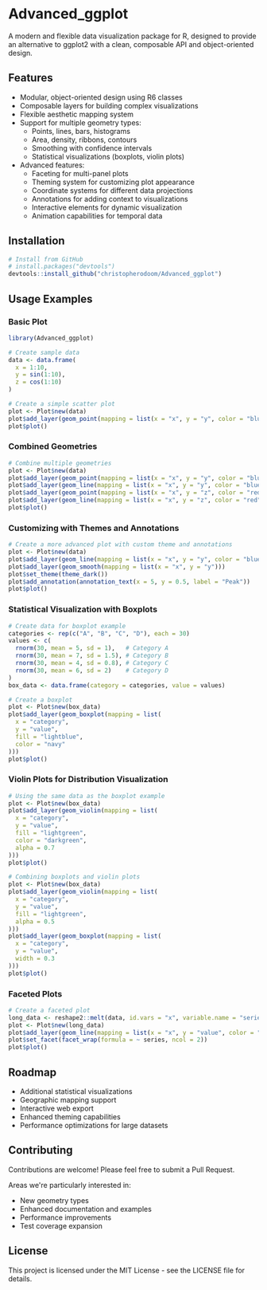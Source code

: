 # Advanced_ggplot

A modern and flexible data visualization package for R, designed to provide an alternative to ggplot2 with a clean, composable API and object-oriented design.

## Features

- Modular, object-oriented design using R6 classes
- Composable layers for building complex visualizations
- Flexible aesthetic mapping system
- Support for multiple geometry types:
  - Points, lines, bars, histograms
  - Area, density, ribbons, contours
  - Smoothing with confidence intervals
  - Statistical visualizations (boxplots, violin plots)
- Advanced features:
  - Faceting for multi-panel plots
  - Theming system for customizing plot appearance
  - Coordinate systems for different data projections
  - Annotations for adding context to visualizations
  - Interactive elements for dynamic visualization
  - Animation capabilities for temporal data

## Installation

```R
# Install from GitHub
# install.packages("devtools")
devtools::install_github("christopherodoom/Advanced_ggplot")
```

## Usage Examples

### Basic Plot

```R
library(Advanced_ggplot)

# Create sample data
data <- data.frame(
  x = 1:10,
  y = sin(1:10),
  z = cos(1:10)
)

# Create a simple scatter plot
plot <- Plot$new(data)
plot$add_layer(geom_point(mapping = list(x = "x", y = "y", color = "blue")))
plot$plot()
```

### Combined Geometries

```R
# Combine multiple geometries
plot <- Plot$new(data)
plot$add_layer(geom_point(mapping = list(x = "x", y = "y", color = "blue")))
plot$add_layer(geom_line(mapping = list(x = "x", y = "y", color = "blue")))
plot$add_layer(geom_point(mapping = list(x = "x", y = "z", color = "red")))
plot$add_layer(geom_line(mapping = list(x = "x", y = "z", color = "red")))
plot$plot()
```

### Customizing with Themes and Annotations

```R
# Create a more advanced plot with custom theme and annotations
plot <- Plot$new(data)
plot$add_layer(geom_line(mapping = list(x = "x", y = "y", color = "blue")))
plot$add_layer(geom_smooth(mapping = list(x = "x", y = "y")))
plot$set_theme(theme_dark())
plot$add_annotation(annotation_text(x = 5, y = 0.5, label = "Peak"))
plot$plot()
```

### Statistical Visualization with Boxplots

```R
# Create data for boxplot example
categories <- rep(c("A", "B", "C", "D"), each = 30)
values <- c(
  rnorm(30, mean = 5, sd = 1),   # Category A
  rnorm(30, mean = 7, sd = 1.5), # Category B
  rnorm(30, mean = 4, sd = 0.8), # Category C
  rnorm(30, mean = 6, sd = 2)    # Category D
)
box_data <- data.frame(category = categories, value = values)

# Create a boxplot
plot <- Plot$new(box_data)
plot$add_layer(geom_boxplot(mapping = list(
  x = "category", 
  y = "value",
  fill = "lightblue",
  color = "navy"
)))
plot$plot()
```

### Violin Plots for Distribution Visualization

```R
# Using the same data as the boxplot example
plot <- Plot$new(box_data)
plot$add_layer(geom_violin(mapping = list(
  x = "category", 
  y = "value",
  fill = "lightgreen",
  color = "darkgreen",
  alpha = 0.7
)))
plot$plot()

# Combining boxplots and violin plots
plot <- Plot$new(box_data)
plot$add_layer(geom_violin(mapping = list(
  x = "category", 
  y = "value",
  fill = "lightgreen",
  alpha = 0.5
)))
plot$add_layer(geom_boxplot(mapping = list(
  x = "category", 
  y = "value",
  width = 0.3
)))
plot$plot()
```

### Faceted Plots

```R
# Create a faceted plot
long_data <- reshape2::melt(data, id.vars = "x", variable.name = "series", value.name = "value")
plot <- Plot$new(long_data)
plot$add_layer(geom_line(mapping = list(x = "x", y = "value", color = "series")))
plot$set_facet(facet_wrap(formula = ~ series, ncol = 2))
plot$plot()
```

## Roadmap

- Additional statistical visualizations
- Geographic mapping support
- Interactive web export
- Enhanced theming capabilities
- Performance optimizations for large datasets

## Contributing

Contributions are welcome! Please feel free to submit a Pull Request.

Areas we're particularly interested in:
- New geometry types
- Enhanced documentation and examples
- Performance improvements
- Test coverage expansion

## License

This project is licensed under the MIT License - see the LICENSE file for details.